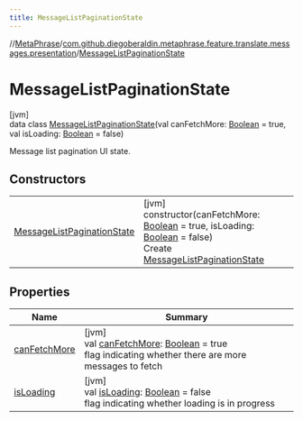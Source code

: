 ```yaml
---
title: MessageListPaginationState
---
```

//[MetaPhrase](../../../index.html)/[com.github.diegoberaldin.metaphrase.feature.translate.messages.presentation](../index.html)/[MessageListPaginationState](index.html)



# MessageListPaginationState



[jvm]\
data class [MessageListPaginationState](index.html)(val canFetchMore: [Boolean](https://kotlinlang.org/api/latest/jvm/stdlib/kotlin/-boolean/index.html) = true, val isLoading: [Boolean](https://kotlinlang.org/api/latest/jvm/stdlib/kotlin/-boolean/index.html) = false)

Message list pagination UI state.



## Constructors


| | |
|---|---|
| [MessageListPaginationState](-message-list-pagination-state.html) | [jvm]<br>constructor(canFetchMore: [Boolean](https://kotlinlang.org/api/latest/jvm/stdlib/kotlin/-boolean/index.html) = true, isLoading: [Boolean](https://kotlinlang.org/api/latest/jvm/stdlib/kotlin/-boolean/index.html) = false)<br>Create [MessageListPaginationState](index.html) |


## Properties


| Name | Summary |
|---|---|
| [canFetchMore](can-fetch-more.html) | [jvm]<br>val [canFetchMore](can-fetch-more.html): [Boolean](https://kotlinlang.org/api/latest/jvm/stdlib/kotlin/-boolean/index.html) = true<br>flag indicating whether there are more messages to fetch |
| [isLoading](is-loading.html) | [jvm]<br>val [isLoading](is-loading.html): [Boolean](https://kotlinlang.org/api/latest/jvm/stdlib/kotlin/-boolean/index.html) = false<br>flag indicating whether loading is in progress |


